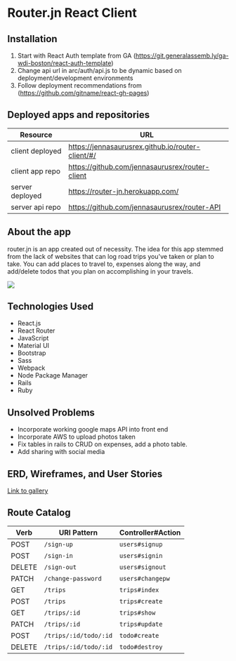 # Router.jn React Client

## Installation
1. Start with React Auth template from GA (https://git.generalassemb.ly/ga-wdi-boston/react-auth-template)
2. Change api url in arc/auth/api.js to be dynamic based on deployment/development environments
3. Follow deployment recommendations from (https://github.com/gitname/react-gh-pages)

## Deployed apps and repositories
| Resource   | URL            |
|------------|----------------|
| client deployed    | https://jennasaurusrex.github.io/router-client/#/             |
| client app repo   | https://github.com/jennasaurusrex/router-client             |
| server deployed | https://router-jn.herokuapp.com/            |
| server api repo  | https://github.com/jennasaurusrex/router-API     |

## About the app
router.jn is an app created out of necessity. The idea for this app stemmed from the lack of websites that can log road trips you've taken or plan to take. You can add places to travel to, expenses along the way, and add/delete todos that you plan on accomplishing in your travels.

![](https://i.imgur.com/9tPuxRn.png)

## Technologies Used
- React.js
- React Router
- JavaScript
- Material UI
- Bootstrap
- Sass
- Webpack
- Node Package Manager
- Rails
- Ruby

## Unsolved Problems
- Incorporate working google maps API into front end
- Incorporate AWS to upload photos taken
- Fix tables in rails to CRUD on expenses, add a photo table.
- Add sharing with social media

## ERD, Wireframes, and User Stories
[Link to gallery](https://imgur.com/a/Ht3TE7x)

## Route Catalog
| Verb   | URI Pattern            | Controller#Action |
|--------|------------------------|-------------------|
| POST   | `/sign-up`             | `users#signup`    |
| POST   | `/sign-in`             | `users#signin`    |
| DELETE | `/sign-out`            | `users#signout`   |
| PATCH  | `/change-password`     | `users#changepw`  |
| GET    | `/trips`               | `trips#index`     |
| POST   | `/trips`               | `trips#create`    |
| GET    | `/trips/:id`           | `trips#show`      |
| PATCH  | `/trips/:id`           | `trips#update`    |
| POST   | `/trips/:id/todo/:id`               | `todo#create`    |
| DELETE   | `/trips/:id/todo/:id`  | `todo#destroy`   |
